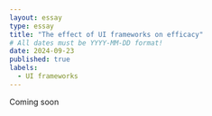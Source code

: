 ```yaml
---
layout: essay
type: essay
title: "The effect of UI frameworks on efficacy"
# All dates must be YYYY-MM-DD format!
date: 2024-09-23
published: true
labels:
  - UI frameworks
---
```

Coming soon
